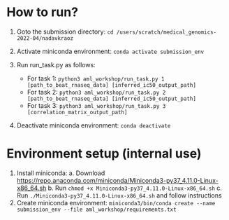 How to run?
===========

1. Goto the submission directory: `cd /users/scratch/medical_genomics-2022-04/nadavkraoz`
2. Activate miniconda environment: `conda activate submission_env`
3. Run run_task.py as follows:
   * For task 1: `python3 aml_workshop/run_task.py 1 [path_to_beat_rnaseq_data] [inferred_ic50_output_path]`
   * For task 2: `python3 aml_workshop/run_task.py 2 [path_to_beat_rnaseq_data] [inferred_ic50_output_path]`
   * For task 3: `python3 aml_workshop/run_task.py 3 [correlation_matrix_output_path]`

4. Deactivate miniconda environment: `conda deactivate`


Environment setup (internal use)
================================
1. Install miniconda:
   a. Download https://repo.anaconda.com/miniconda/Miniconda3-py37_4.11.0-Linux-x86_64.sh
   b. Run `chmod +x Miniconda3-py37_4.11.0-Linux-x86_64.sh`
   c. Run `./Miniconda3-py37_4.11.0-Linux-x86_64.sh` and follow instructions
2. Create miniconda environment: `miniconda3/bin/conda create --name submission_env --file aml_workshop/requirements.txt`
